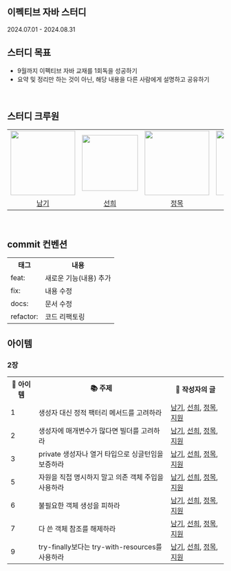 ## 이펙티브 자바 스터디
2024.07.01 - 2024.08.31

## 스터디 목표
* 9월까지 이펙티브 자바 교재를 1회독을 성공하기
* 요약 및 정리만 하는 것이 아닌, 해당 내용을 다른 사람에게 설명하고 공유하기

<br />

## 스터디 크루원

<table align="center">
  <tr>
    <td>
      <a href="https://github.com/namkikim0718">
        <img src="https://github.com/2024-Effective-Java/2024-Effective-Java-Study/assets/113903598/7888a0d4-9913-40f9-a282-6ea3977af1b2" width="150" style="max-width: 100%;">
      </a>
    </td>
    <td>
      <a href="https://github.com/kimseonhee126">
        <img src="https://github.com/Coco-Das/PRIER-BE/assets/108293826/891c341b-26ad-4080-aff8-19f888f63deb" width="130" style="max-width: 100%;">
      </a>
    </td>
    <td>
      <a href="https://github.com/M-ung">
        <img src="https://avatars.githubusercontent.com/u/126846468?v=4" width="150" style="max-width: 100%;">
      </a>
    </td>
    <td>
      <a href="https://github.com/supportlaver">
        <img src="https://github.com/Coco-Das/PRIER-BE/assets/108293826/b6b478bd-ac2d-4917-8241-2d7ac49eee2e" width="150" style="max-width: 100%;">
      </a>
    </td>
  </tr>
  <tr>
     <td align="center">
      <a href="https://github.com/namkikim0718">남기</a>
    </td>
    <td align="center">
      <a href="https://github.com/kimseonhee126">선희</a>
    </td>
    <td align="center">
      <a href="https://github.com/M-ung">정목</a>
    </td>
    <td align="center">
      <a href="https://github.com/supportlaver">지원</a>
    </td>
  </tr>
</table>
</br>

## commit 컨벤션
<table>
<tr><th>태그</th><th>내용</th></tr>
<tr><td> feat: </td><td> 새로운 기능(내용) 추가 </td></tr>
<tr><td> fix: </td><td> 내용 수정 </td></tr>
<tr><td> docs: </td><td> 문서 수정 </td></tr>
<tr><td> refactor: </td><td> 코드 리팩토링 </td></tr>
</table>

## 아이템
### 2장
<table>
<tr><th> 🧩 아이템 </th><th> 📚 주제 </th><th> 🔖 작성자의 글 </th></tr>
<tr><td> 1 </td><td> 생성자 대신 정적 팩터리 메서드를 고려하라 </td><td> <a href="https://github.com/2024-Effective-Java/2024-Effective-Java-Study/blob/main/2장/아이템_1/생성자_대신_정적_팩터리_메서드를_고려하라_(김남기).md">남기</a>, <a href="https://github.com/2024-Effective-Java/2024-Effective-Java-Study/blob/main/2장/아이템_1/생성자_대신_정적_팩터리_메서드를_고려하라_(김선희).md">선희</a>, <a href="https://github.com/2024-Effective-Java/2024-Effective-Java-Study/blob/main/2장/아이템_1/생성자_대신_정적_팩터리_메서드를_고려하라_(김정목).md">정목</a>, <a href="https://github.com/2024-Effective-Java/2024-Effective-Java-Study/blob/main/2장/아이템_1/생성자_대신_정적_팩터리_메서드를_고려하라(김지원).md">지원</a> </td></tr>
<tr><td> 2 </td><td> 생성자에 매개변수가 많다면 빌더를 고려하라 </td><td><a href="https://github.com/2024-Effective-Java/2024-Effective-Java-Study/blob/main/2장/아이템_2/생성자애_매개변수가_많다면_빌더를_고려하라_(김남기).md">남기</a>, <a href="https://github.com/2024-Effective-Java/2024-Effective-Java-Study/blob/main/2장/아이템_2/생성자애_매개변수가_많다면_빌더를_고려하라_(김선희).md">선희</a>, <a href="https://github.com/2024-Effective-Java/2024-Effective-Java-Study/blob/main/2장/아이템_2/생성자애_매개변수가_많다면_빌더를_고려하라_(김정목).md">정목</a>, <a href="https://github.com/2024-Effective-Java/2024-Effective-Java-Study/blob/main/2장/아이템_2/생성자애_매개변수가_많다면_빌더를_고려하라_(김지원).md">지원</a> </td></tr>
<tr><td> 3 </td><td> private 생성자나 열거 타입으로 싱글턴임을 보증하라 </td><td><a href="https://github.com/2024-Effective-Java/2024-Effective-Java-Study/blob/main/2장/아이템_3/private_생성자나_열거_타입으로_싱글턴임을_보증하라(김남기).md">남기</a>, <a href="https://github.com/2024-Effective-Java/2024-Effective-Java-Study/blob/main/2장/아이템_3/private_생성자나_열거_타입으로_싱글턴임을_보증하라(김선희).md">선희</a>, <a href="https://github.com/2024-Effective-Java/2024-Effective-Java-Study/blob/main/2장/아이템_3/private_생성자나_열거_타입으로_싱글턴임을_보증하라(김정목).md">정목</a>, <a href="https://github.com/2024-Effective-Java/2024-Effective-Java-Study/blob/main/2장/아이템_3/private_생성자나_열거_타입으로_싱글턴임을_보증하라(김지원).md">지원</a></td></tr>
<tr><td> 5 </td><td> 자원을 직접 명시하지 말고 의존 객체 주입을 사용하라 </td><td><a href="https://github.com/2024-Effective-Java/2024-Effective-Java-Study/blob/main/2장/아이템_5/자원을_직접_명시하지_말고_의존_객체_주입을_사용하라(김남기).md">남기</a>, <a href="https://github.com/2024-Effective-Java/2024-Effective-Java-Study/blob/main/2장/아이템_5/자원을_직접_명시하지_말고_의존_객체_주입을_사용하라(김선희).md">선희</a>, <a href="https://github.com/2024-Effective-Java/2024-Effective-Java-Study/blob/main/2장/아이템_5/자원을_직접_명시하지_말고_의존_객체_주입을_사용하라(김정목).md">정목</a>, <a href="https://github.com/2024-Effective-Java/2024-Effective-Java-Study/blob/main/2장/아이템_5/자원을_직접_명시하지_말고_의존_객체_주입을_사용하라(김지원).md">지원</a></td></tr>
<tr><td> 6 </td><td> 불필요한 객체 생성을 피하라 </td><td><a href="https://github.com/2024-Effective-Java/2024-Effective-Java-Study/blob/main/2장/아이템_6/불필요한_객체_생성을_피하라(김남기).md">남기</a>, <a href="https://github.com/2024-Effective-Java/2024-Effective-Java-Study/blob/main/2장/아이템_6/불필요한_객체_생성을_피하라(김선희).md">선희</a>, <a href="https://github.com/2024-Effective-Java/2024-Effective-Java-Study/blob/main/2장/아이템_6/불필요한_객체_생성을_피하라(김정목).md">정목</a>, <a href="https://github.com/2024-Effective-Java/2024-Effective-Java-Study/blob/main/2장/아이템_6/불필요한_객체_생성을_피하라(김지원).md">지원</a></td></tr>
<tr><td> 7 </td><td> 다 쓴 객체 참조를 해제하라 </td><td><a href="https://github.com/2024-Effective-Java/2024-Effective-Java-Study/blob/main/2장/아이템_7/다_쓴_객체_참조를_해체하라(김남기).md">남기</a>, <a href="https://github.com/2024-Effective-Java/2024-Effective-Java-Study/blob/main/2장/아이템_7/다_쓴_객체_참조를_해체하라(김선희).md">선희</a>, <a href="https://github.com/2024-Effective-Java/2024-Effective-Java-Study/blob/main/2장/아이템_7/다_쓴_객체_참조를_해체하라(김정목).md">정목</a>, <a href="https://github.com/2024-Effective-Java/2024-Effective-Java-Study/blob/main/2장/아이템_7/다_쓴_객체_참조를_해체하라(김지원).md">지원</a></td></tr>
<tr><td> 9 </td><td> try-finally보다는 try-with-resources를 사용하라 </td><td><a href="https://github.com/2024-Effective-Java/2024-Effective-Java-Study/blob/main/2장/아이템_9/try-finally_보다는_try-with-resources를_사용하라(김남기).md">남기</a>, <a href="https://github.com/2024-Effective-Java/2024-Effective-Java-Study/blob/main/2장/아이템_9/try-finally_보다는_try-with-resources를_사용하라(김선희).md">선희</a>, <a href="https://github.com/2024-Effective-Java/2024-Effective-Java-Study/blob/main/2장/아이템_9/try-finally_보다는_try-with-resources_를_사용하라(김정목).md">정목</a>, <a href="https://github.com/2024-Effective-Java/2024-Effective-Java-Study/blob/main/2장/아이템_9/try-finally_보다는_try-with-resources_를_사용하라(김지원).md">지원</a></td></tr>
</table>

<br />
